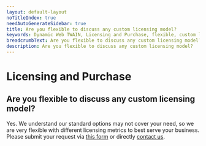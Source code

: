 ```yaml
---
layout: default-layout
noTitleIndex: true
needAutoGenerateSidebar: true
title: Are you flexible to discuss any custom licensing model?
keywords: Dynamic Web TWAIN, Licensing and Purchase, flexible, custom licensing
breadcrumbText: Are you flexible to discuss any custom licensing model?
description: Are you flexible to discuss any custom licensing model?
---
```


# Licensing and Purchase

## Are you flexible to discuss any custom licensing model?

Yes. We understand our standard options may not cover your need, so we are very flexible with different licensing metrics to best serve your business. Please submit your request via <a href="" target="_blank">this form</a> or directly <a href="" target="_blank">contact us</a>.
